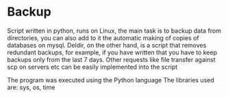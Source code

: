 # Backup 

Script written in python, runs on Linux, the main task is to backup data from directories, you can also add to it the automatic making of copies of databases on mysql. Deldir, on the other hand, is a script that removes redundant backups, for example, if you have written that you have to keep backups only from the last 7 days.
Other requests like file transfer against scp on servers etc can be easily implemented into the script

The program was executed using the Python language
The libraries used are: sys, os, time 
